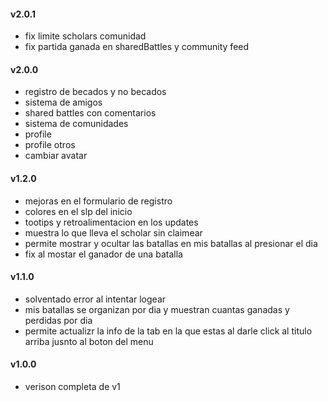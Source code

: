 #### v2.0.1
* fix limite scholars comunidad
* fix partida ganada en sharedBattles y community feed

#### v2.0.0
* registro de becados y no becados
* sistema de amigos
* shared battles con comentarios
* sistema de comunidades 
* profile
* profile otros
* cambiar avatar

#### v1.2.0
* mejoras en el formulario de registro
* colores en el slp del inicio
* tootips y retroalimentacion en los updates
* muestra lo que lleva el scholar sin claimear
* permite mostrar y ocultar las batallas en mis batallas al presionar el dia
* fix al mostar el ganador de una batalla

#### v1.1.0
* solventado error al intentar logear
* mis batallas se organizan por dia y muestran cuantas ganadas y perdidas por dia
* permite actualizr la info de la tab en la que estas al darle click al titulo arriba jusnto al boton del menu

#### v1.0.0
* verison completa de v1
